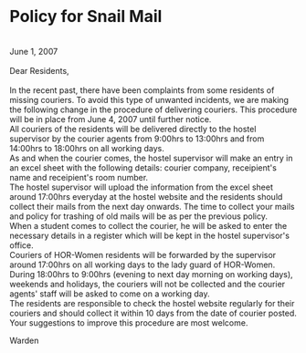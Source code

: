 <br/>

# Policy for Snail Mail

<br/>
June 1, 2007
<br/>
<br/>
Dear Residents,
<br/>
<br/>
In the recent past, there have been complaints from some residents of missing couriers. To avoid this type of unwanted incidents, we are making the following change in the procedure of delivering couriers. This procedure will be in place from June 4, 2007 until further notice.
<br />
All couriers of the residents will be delivered directly to the hostel supervisor by the courier agents from 9:00hrs to 13:00hrs and from 14:00hrs to 18:00hrs on all working days.
<br />
As and when the courier comes, the hostel supervisor will make an entry in an excel sheet with the following details: courier company, receipient's name and receipient's room number.
<br />
The hostel supervisor will upload the information from the excel sheet around 17:00hrs everyday at the hostel website and the residents should collect their mails from the next day onwards. The time to collect your mails and policy for trashing of old mails will be as per the previous policy.
<br />
When a student comes to collect the courier, he will be asked to enter the necessary details in a register which will be kept in the hostel supervisor's office.
<br />
Couriers of HOR-Women residents will be forwarded by the supervisor around 17:00hrs on all working days to the lady guard of HOR-Women.
<br />
During 18:00hrs to 9:00hrs (evening to next day morning on working days), weekends and holidays, the couriers will not be collected and the courier agents' staff will be asked to come on a working day.
<br />
The residents are responsible to check the hostel website regularly for their couriers and should collect it within 10 days from the date of courier posted.
<br />
Your suggestions to improve this procedure are most welcome.

Warden
